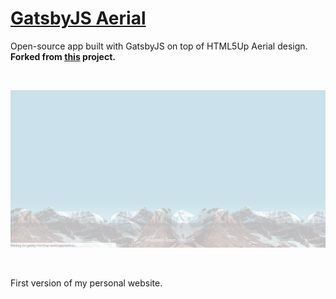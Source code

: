 # [GatsbyJS Aerial](https://appseed.us/apps/gatsbyjs/gatsby-html5up-aerial)

Open-source app built with GatsbyJS on top of HTML5Up Aerial design. 
**Forked from [this](https://github.com/anubhavsrivastava/gatsby-starter-aerial) project.**

<br />

![GatsbyJS Aerial - Gif animated intro.](https://raw.githubusercontent.com/app-generator/static/master/products/gatsby-html5up-aerial-intro.gif)

<br />

First version of my personal website.
